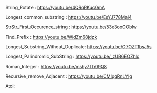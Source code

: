 String_Rotate : https://youtu.be/4QRqRKuc0mA

Longest_common_substring : https://youtu.be/EsYJ778Mai4

StrStr_First_Occurence_string : https://youtu.be/53e3ooCOblw

FInd_Prefix : https://youtu.be/WidZm68jdzk

Longest_Substring_Without_Duplicate: https://youtu.be/O7OZT1bsJ5s  

Longest_Palindromic_SubString : https://youtu.be/_zUB6EOZhIc

Roman_Integer : https://youtu.be/mshy7Th09Q8

Recursive_remove_Adjacent : https://youtu.be/CMIqqRnLYlg

Atoi: 
